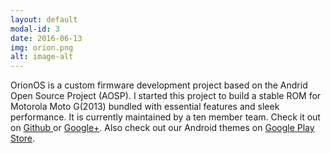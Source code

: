 ```yaml
---
layout: default
modal-id: 3
date: 2016-06-13
img: orion.png
alt: image-alt
---
```


OrionOS is a custom firmware development project based on the Andrid Open Source Project (AOSP). I started this project to build a stable ROM for Motorola Moto G(2013) bundled with essential features and sleek performance. It is currently maintained by a ten member team. Check it out on <a href="https://github.com/TeamOrion" target="_blank" >Github </a> or <a href="https://plus.google.com/u/0/communities/111860173543944260545" target="_blank" >Google+</a>. Also check out our Android themes on <a href= "https://play.google.com/store/apps/dev?id=5103264314395409686" target="_blank">Google Play Store</a>.
